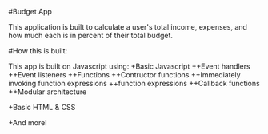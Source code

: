 #Budget App

This application is built to calculate a user's total income, expenses, and
how much each is in percent of their total budget.

#How this is built:

This app is built on Javascript using:
+Basic Javascript
  ++Event handlers
  ++Event listeners
  ++Functions
  ++Contructor functions
  ++Immediately invoking function expressions
  ++function expressions
  ++Callback functions
  ++Modular architecture

+Basic HTML & CSS

+And more!

